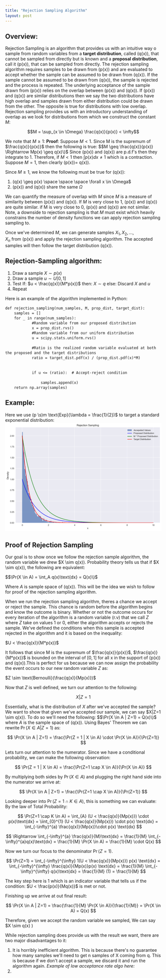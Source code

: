 ```yaml
---
title: "Rejection Sampling Algorithm"
layout: post
---
```


<script src="https://polyfill.io/v3/polyfill.min.js?features=es6"></script>
<script id="MathJax-script" async src="https://cdn.jsdelivr.net/npm/mathjax@3/es5/tex-mml-chtml.js"></script>


## Overview:
Rejection Sampling is an algorithm that provides us with an intuitive way o sample from random variables from a **target distribution**, called \(q(x)\), that cannot be sampled from directly but is known and a **proposal distribution**, call it \(p(x)\), that can be sampled from directly. The rejection sampling algorithm requires samples to be drawn from \(p(x)\) and are evaluated to accept whether the sample can be assumed to be drawn from \(q(x)\). If the sample cannot be assumed to be drawn from \(q(x)\), the sample is rejected and the process is repeated. The underlying acceptance of the sample drawn from \(p(x)\) relies on the overlap between \(p(x)\) and \(q(x)\). If \(p(x)\) and \(q(x)\) are similar distributions then we say the two distributions have high overlap and samples drawn from either distribution could be drawn from the other. The opposite is true for distributions with low overlap. Rejection sampling provides us with an introductory understanding of overlap as we look for distributions from which we construct the constant $M$: 

$$M = \sup_{x \in \Omega} \frac{q(x)}{p(x)} < \infty$$

We note that $M \geq 1$:
**Proof**:
	Suppose $M < 1$. Since M is the supremum of $\frac{q(x)}{p(x)}$ then the following is true:
	$$M \geq \frac{q(x)}{p(x)} \Rightarrow Mp(x) \geq q(x)\)$
	Since \(p(x)\) and \(q(x)\) are p.d.f's then they integrate to 1. Therefore, if $M < 1$ then $\int p(x)dx \neq 1$ which is a contraction.
	Suppose $M = 1$, then clearly \(p(x)\)= q(x)\).

Since $M \geq 1$, we know the following must be true for \(q(x)\):
1. \(q(x) \geq p(x) \space \space \space \forall x \in \Omega$
2. \(p(x)\) and \(q(x)\) share the same $\Omega$

We can quantify the measure of overlap with $M$ since $M$ is a measure of similarity between \(p(x)\) and \(q(x)\). If $M$ is very close to 1, \(p(x)\) and \(q(x)\) are quite similar. if M is very close to 0, \(p(x)\) and \(q(x)\) are not similar. Note, a downside to rejection sampling is that $M$ must exist which heavily constrains the number of density functions we can apply rejection sampling sampling to. 

Once we've determined $M$, we can generate samples $X_1,X_2,…,X_n$ from \(p(x)\) and apply the rejection sampling algorithm. The accepted samples will then follow the target distribution \(q(x)\).

## Rejection-Sampling algorithm:
1. Draw a sample $X \sim p(x)$
2. Draw a sample $u \sim U[0,1]$
3. Test
	If: 
		$u < \frac{q(x)}{M*p(x)}$
	then:
		$X \sim q$
	else:
		Discard $X$ and $u$
4. Repeat

Here is an example of the algorithm implemented in Python:
```
def rejection_sampling(num_samples, M, prop_dist, target_dist):
    samples = []
    for _ in range(num_samples):
            #Random variable from our proposed distribution
            x = prop_dist.rvs()
            #Random variable from our uniform distribution
            u = scipy.stats.uniform.rvs()
                
            #Ratio is the realized random variable evaluated at both the proposed and the target distributions
            ratio = target_dist.pdf(x) / (prop_dist.pdf(x)*M)
            
            
            if u <= (ratio):  # Accept-reject condition
                
                samples.append(x)
    return np.array(samples)

```

## Example:
Here we use \(p \s\)m \text{Exp}(\lambda = \frac{1}{2})$ to target a standard exponential distribution:
![Image](assets/rejection_sampling_example.png)

## Proof of Rejection Sampling
Our goal is to show once we follow the rejection sample algorithm, the random variable we drew $X \sim q(x)\). Probability theory tells us that if  $X \sim q(x)\), the following are equivalent:

$$\Pr(X \in A) = \int_A q(x)\text{dx} = Q(x)\)$

Where $A$ is sample space of \(q(x)\). This will be the idea we wish to follow for proof of the rejection sampling algorithm.

When we run the rejection sampling algorithm, theres a chance we accept or reject the sample. This chance is random before the algorithm begins and know the outcome is binary. Whether or not the outcome occurs for every iteration of the algorithm is a random variable (r.v) that we call $Z$ where $Z$ take on values 1 or 0, either the algorithm accepts or rejects the sample. We've defined the conditions when this sample is accepted rejected in the algorithm and it is based on the inequality:

$U < \frac{q(x)}{M*p(x)}$ 

It follows that since M is the supremum of $\frac{q(x)}{p(x)}$, $\frac{q(x)}{M*p(x)}$ is bounded on the interval of $[0,1]$ for all x in the support of \(p(x)\) and \(q(x)\).This is perfect for us because we can now assign the probability the event occurs to our new random variable $Z$ as:

$Z \sim  \text{Bernoulli}(\frac{q(x)}{Mp(x)})$


Now that $Z$ is well defined, we turn our attention to the following:

$$X | Z=1$$

Essentially, what is the distribution of $X$ after we've accepted the sample? We want to show that given we've accepted our sample, we can say $X|Z=1 \sim q(x)\). To do so we'll need the following:
$$\Pr(X \in A | Z=1) = Q(x)\)$
where $A$ is the sample space of \(q(x)\).
Using Bayes' Theorem we can rewrite $\Pr(X \in A | Z=1)$ as:

$$
\Pr(X \in A | Z=1) = \frac{\Pr(Z = 1 | X \in A) \cdot \Pr(X \in A)}{\Pr(Z=1)}
$$

Lets turn our attention to the numerator. Since we have a conditional probability, we can make the following observation:

$$
\Pr(Z = 1 | X \in A) = \frac{\Pr(Z=1 \cap X \in A)}{\Pr(X \in A)}
$$

By multiplying both sides by $\Pr(X \in A)$ and plugging the right hand side into the numerator we arrive at:

$$
\Pr(X \in A | Z=1) = \frac{\Pr(Z=1 \cap X \in A)}{\Pr(Z=1)}
$$

Looking deeper into $\Pr(Z=1 \cap K \in A)$, this is something we can evaluate:
By the law of Total Probability:

$$
\Pr(Z=1 \cap K \in A) = \int_{A} (U < \frac{q(x)}{Mp(x)}) \cdot p(x)\text{dx} = \iint_{0}^{1} (U < \frac{q(x)}{Mp(x)}) \cdot p(x) \text{dx} = \int_{-\infty}^{a} \frac{q(x)}{Mp(x)}\cdot p(x) \text{dx}
$$

$$
\Rightarrow \int_{-\infty}^{a} \frac{q(x)}{M}\text{dx} = \frac{1}{M} \int_{-\infty}^{a}q(x)\text{dx} = \frac{1}{M} \Pr(X \in A) = \frac{1}{M} \cdot Q(x)
$$

Now we turn our focus to the denominator $\Pr(Z=1)$. 

$$
\Pr(Z=1) = \int_{-\infty}^{\infty} 1(U < \frac{q(x)}{Mp(x)}) p(x) \text{dx} = \int_{-\infty}^{\infty} \frac{q(x)}{Mp(x)}p(x) \text{dx} = \frac{1}{M} \int_{-\infty}^{\infty} q(x)\text{dx} = \frac{1}{M} (1) = \frac{1}{M}
$$

The key step here is $1$ which is an indicator variable that tells us if the condition: $U < \frac{p(x)}{Mq(x)}$ 
is met or not.

Finishing up we arrive at out final result:

$$
\Pr(X \in A | Z=1) = \frac{\frac{1}{M} \Pr(X \in A)}{\frac{1}{M}} = \Pr(X \in A) = Q(x)
$$

Therefore, given we accept the random variable we sampled, We can say $X \sim q(x) \)



While rejection sampling does provide us with the result we want, there are two major disadvantages to it:
1.  It is horribly inefficient algorithm. This is because there's no guarantee how many samples we'll need to get n samples of X coming from q. This is because if we don't accept a sample, we discard it and run the algorithm again. *Example of low acceptance rate algo here:*
2. 
